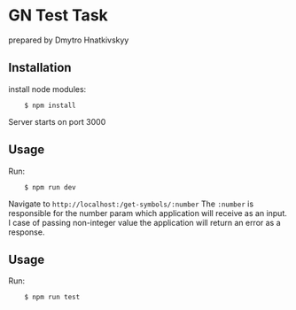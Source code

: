 # GN Test Task
prepared by Dmytro Hnatkivskyy

## Installation
install node modules:
```
    $ npm install
```

Server starts on port 3000

## Usage
Run:
```
    $ npm run dev
```
Navigate to `http://localhost:/get-symbols/:number`
The `:number` is responsible for the number param which application will receive as an input.
I case of passing non-integer value the application will return an error as a response.

## Usage
Run:
```
    $ npm run test
```